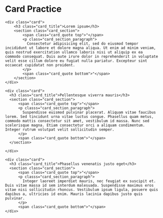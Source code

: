 <html lang="en" dir="ltr">
  <head>
    <meta charset="utf-8">
    <meta http-equiv="refresh" content="3" >
    <title>Card Practice</title>
    <link rel="stylesheet" href="css/master.css">
    <link rel="stylesheet" href="css/color.css">
  </head>
  <body>
    <h1 class="title">Card Practice</h1>

    <div class="card">
        <h3 class="card_title">Lorem ipsum</h3>
        <section class="card_section">
            <span class="card_quote top">"</span>
            <p class="card_section_paragraph">
              Consectetur adipisicing elit, sed do eiusmod tempor incididunt ut labore et dolore magna aliqua. Ut enim ad minim veniam, quis nostrud exercitation ullamco laboris nisi ut aliquip ex ea commodo consequat. Duis aute irure dolor in reprehenderit in voluptate velit esse cillum dolore eu fugiat nulla pariatur. Excepteur sint occaecat cupidatat non proident.
            </p>
            <span class="card_quote bottom">"</span>
        </section>
    </div>

    <div class="card">
      <h3 class="card_title">Pellentesque viverra mauris</h3>
      <section class="card_section">
          <span class="card_quote top">"</span>
          <p classs="card_section_paragraph">
            Suspendisse euismod pulvinar placerat. Aliquam vitae faucibus lorem. Sed tincidunt urna vitae luctus congue. Phasellus quam metus, commodo mattis consectetur sit amet, vestibulum id massa. Nunc sed scelerisque magna. Etiam consectetur orci a aliquam condimentum. Integer rutrum volutpat velit sollicitudin semper.
          </p>
          <span class="card_quote bottom">"</span>
      </section>

    </div>

    <div class="card">
      <h3 class="card_title">Phasellus venenatis justo eget</h3>
      <section class="card_section">
          <span class="card_quote top">"</span>
          <p classs="card_section_paragraph">
            Integer laoreet imperdiet mauris, nec feugiat ex suscipit et. Duis vitae massa id sem interdum malesuada. Suspendisse maximus eros vitae nisi sollicitudin rhoncus. Vestibulum ipsum ligula, posuere quis dapibus a, ultricies id enim. Mauris lacinia dapibus justo quis pulvinar.
          </p>
          <span class="card_quote bottom">"</span>
    </div>

  </body>
  <script type="text/javascript" src="js/func.js"></script>
</html>
